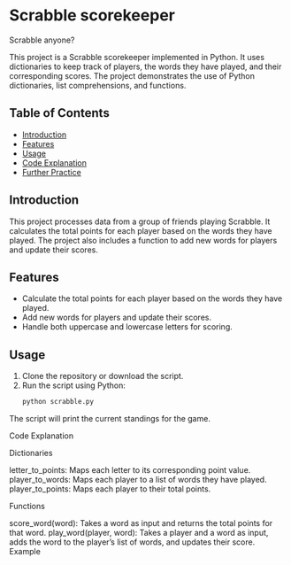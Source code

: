 # Scrabble scorekeeper
Scrabble anyone?


This project is a Scrabble scorekeeper implemented in Python. It uses dictionaries to keep track of players, the words they have played, and their corresponding scores. The project demonstrates the use of Python dictionaries, list comprehensions, and functions.

## Table of Contents
- [Introduction](#introduction)
- [Features](#features)
- [Usage](#usage)
- [Code Explanation](#code-explanation)
- [Further Practice](#further-practice)

## Introduction
This project processes data from a group of friends playing Scrabble. It calculates the total points for each player based on the words they have played. The project also includes a function to add new words for players and update their scores.

## Features
- Calculate the total points for each player based on the words they have played.
- Add new words for players and update their scores.
- Handle both uppercase and lowercase letters for scoring.

## Usage
1. Clone the repository or download the script.
2. Run the script using Python:
   ```bash
   python scrabble.py

The script will print the current standings for the game.

Code Explanation

Dictionaries

letter_to_points: Maps each letter to its corresponding point value.
player_to_words: Maps each player to a list of words they have played.
player_to_points: Maps each player to their total points.

Functions

score_word(word): Takes a word as input and returns the total points for that word.
play_word(player, word): Takes a player and a word as input, adds the word to the player’s list of words, and updates their score.
Example


